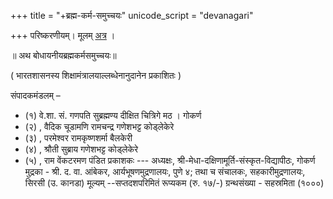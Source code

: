 +++
title = "+ब्रह्म-कर्म-समुच्चयः"
unicode_script = "devanagari"

+++
परिष्करणीयम्। मूलम् [अत्र](https://archive.org/details/BodhayanaBramhakarma/page/n602/mode/1up) । 



॥ अथ बोधायनीयब्रह्मकर्मसमुच्चयः॥ 

( भारतशासनस्य शिक्षामंत्रालयाल्लब्धेनानुदानेन प्रकाशितः ) 





संपादकमंडलम् – 

- (१) वे.शा. सं. गणपति सुब्रह्मण्य दीक्षित चित्रिगे मठ । गोकर्ण 
- (२) , वैदिक चूडामणि रामचन्द्र गणेशभट्ट कोड्लेकेरे 
- (३) , परमेश्वर रामकृष्णशर्मा बैलकेरी 
- (४) , श्रौती सुब्राय गणेशभट्ट कोड्लेकेरे 
- (५) , राम वेंकटरमण पंडित प्रकाशकः --- अध्यक्षः, श्री-मेधा-दक्षिणामूर्ति-संस्कृत-विद्यापीठः, गोकर्ण मुद्रका - श्री. द. वा. आंबेकर, आर्यभूषणमुद्रणालयः, पुणे ४; तथा च संचालकः, सहकारीमुद्रणालयः, सिरसी (उ. कानडा) मूल्यम् --सप्तदशपरिमितं रूप्यकम (रु. १७/-) ग्रन्थसंख्या - सहस्रमिता (१०००) 
